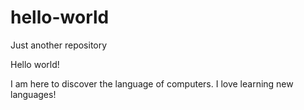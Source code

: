 # hello-world
Just another repository

Hello world!

I am here to discover the language of computers. I love learning new languages!
